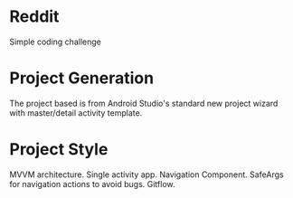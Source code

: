 # Reddit
Simple coding challenge

# Project Generation
The project based is from Android Studio's standard new project wizard with master/detail activity template.

# Project Style
MVVM architecture.
Single activity app.
Navigation Component.
SafeArgs for navigation actions to avoid bugs.
Gitflow.